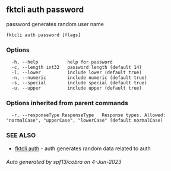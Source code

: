 ## fktcli auth password

password generates random user name

```
fktcli auth password [flags]
```

### Options

```
  -h, --help           help for password
  -c, --length int32   password length (default 14)
  -l, --lower          include lower (default true)
  -n, --numeric        include numeric (default true)
  -s, --special        include special (default true)
  -u, --upper          include upper (default true)
```

### Options inherited from parent commands

```
  -r, --responseType ResponseType   Response types. Allowed: "normalCase", "upperCase", "lowerCase" (default normalCase)
```

### SEE ALSO

* [fktcli auth](fktcli_auth.md)	 - auth generates random data related to auth

###### Auto generated by spf13/cobra on 4-Jun-2023
